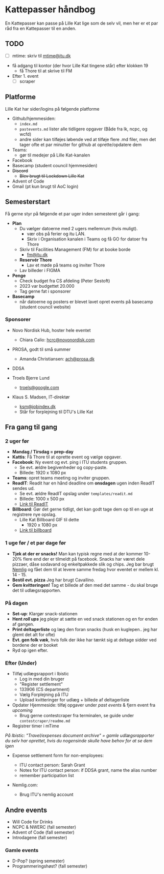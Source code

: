# Kattepasser håndbog

En Kattepasser kan passe på Lille Kat lige som de selv vil, men her er et par råd fra en Kattepasser til en anden.

## TODO

- [ ] mtime: skriv til mtime@itu.dk
- få adgang til kontor (der hvor Lille Kat tingene står) efter klokken 19
  - få Thore til at skrive til FM 
- Efter 1. event
  - [ ] scraper

## Platforme

Lille Kat har sider/logins på følgende platforme

- Github/hjemmesiden:
  - `index.md`
  - `pastevents.md` lister alle tidligere opgaver (Både fra lk, ncpc, og wcfd)
  - andre sider kan tilføjes løbende ved at tilføje flere .md filer, men det tager ofte et par minutter for github at oprette/opdatere dem
- Teams:
  - gør til medejer på Lille Kat-kanalen   
- Facebook
- Basecamp (student council hjemmesiden)
- ~~Discord~~
  - ~~Blev brugt til Lockdown Lille Kat~~
- Advent of Code
- Gmail (pt kun brugt til AoC login)

## Semesterstart

Få gerne styr på følgende et par uger inden semesteret går i gang:

- **Plan**
  - Du vælger datoerne med 2 ugers mellemrum (hvis muligt).
    - vær obs på ferier og itu LAN.
    - Skriv i Organisation kanalen i Teams og få GO for datoer fra Thore
  - Skriv til Facilities Management (FM) for at booke borde
    - fm@itu.dk
  - **Reservér Thore** 
    - Lav et møde på teams og inviter Thore
  - Lav billeder i FIGMA
- **Penge**
  - Check budget fra CS afdeling (Peter Sestoft)
  - 2023 var budgettet 20.000
  - Tag gerne fat i sponsorer
- **Basecamp**
  - når datoerne og posters er blevet lavet opret events på basecamp (student council website) 

### Sponsorer

- Novo Nordisk Hub, hoster hele eventet
  - Chiara Calio: hcrc@novonordisk.com

- PROSA, godt til små summer
  - Amanda Christiansen: ach@prosa.dk
- DDSA
- Troels Bjerre Lund
  - troels@google.com
- Klaus S. Madsen, IT-direktør
  - ksm@jobindex.dk
  - Står for forplejning til DTU's Lille Kat

## Fra gang til gang

### 2 uger før

- **Mandag / Tirsdag = prep-day**
- **Kattis**: Få Thore til at oprette event og vælge opgaver.
- **Facebook**: Ny event og evt. ping i ITU students gruppen.
  - Se evt. ældre begivenheder og copy-paste.
  - Billede: 1920 x 1080 px
- **Teams**: opret teams meeting og inviter gruppen.
- **ReadIT**: Readit har en hånd deadline om **onsdagen** ugen inden ReadIT sendes ud.
  - Se evt. ældre ReadIT opslag under `templates/readit.md`
  - Billede: 1000 x 500 px
  - [Link til ReadIT](https://itustudent.itu.dk/campus-life/got-something-to-say/readit)
- **Billboard**: Gør det gerne tidligt, det kan godt tage dem op til en uge at registrere nye opslag.
  - Lille Kat Billboard GIF til dette
    - 1920 x 1080 px
  - [Link til billboard](https://itustudent.itu.dk/Campus-Life/Got-Something-to-Say/Submit-to-ITU-Billboard)

### 1 uge før / et par dage før

- **Tjek at der er snacks!** Man kan typisk regne med at der kommer 10-20% flere end der er tilmeldt på facebook. Snacks har været dele pizzaer, dåse sodavand og enkeltpakkede slik og chips. Jeg bar brugt [Nemlig](https://nemlig.com) og fået dem til at levere samme fredag hvor eventet er mellem kl. 14 - 15.
- **Bestil evt. pizza** Jeg har brugt Cavallino.
- **Gem kvitteringen!** Tag et billede af den med det samme - du skal bruge det til udlægsrapporten.

### På dagen

- **Set-up**: Klargør snack-stationen
- **Hent *roll ups*** jeg plejer at sætte en ved snack stationen og en for enden af gangen.
- **Print deltagerliste** og læg den foran snacks (husk en kuglepen.. jeg har glemt det alt for ofte)
- **Evt. gen folk væk**, hvis folk der ikke har tænkt sig at deltage sidder ved bordene der er booket
- Ryd op igen efter.

### Efter (Under)

- Tilføj udlægsrapport i Ibistic
  - Log in med din bruger
  - "Register settlement"
  - 133906 (CS department)
  - Vælg Forplejning på ITU
  - Upload kvitteringer for udlæg + billede af deltagerliste
- Opdater Hjemmeside: tilføj opgaver under *past events* & fjern event fra *upcoming*
  - Brug gerne contestcraper fra terminalen, se guide under `contestcraper/readme.md`
- Registrer timer i mTime

*På Ibistic: "Travel/expenses document archive" = gamle udlægsrapporter du selv har oprettet, hvis du nogensinde skulle have behov for at se dem igen*

- Expense settlement form for non-employees:
  - ITU contact person: Sarah Grant 
  - Notes for ITU contact person: if DDSA grant, name the alias number
  - remember participation list

- Nemlig.com:
  - Brug ITU's nemlig account 

## Andre events

- Will Code for Drinks
- NCPC & NWERC (fall semester)
- Advent of Code (fall semester)
- Introdagene (fall semester)

### Gamle events

- D-Pop? (spring semester)
- Programmeringshøst? (fall semester)
